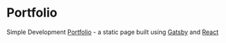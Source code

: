 # Portfolio

Simple Development [Portfolio](https://drewj.dev) - a static page built using [Gatsby](https://www.gatsbyjs.org/) and [React](https://reactjs.org/)
